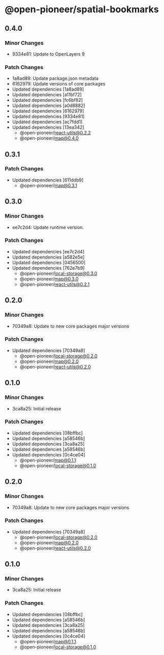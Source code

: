 # @open-pioneer/spatial-bookmarks

## 0.4.0

### Minor Changes

-   9334e81: Update to OpenLayers 9

### Patch Changes

-   1a8ad89: Update package.json metadata
-   6162979: Update versions of core packages
-   Updated dependencies [1a8ad89]
-   Updated dependencies [a11bf72]
-   Updated dependencies [fc6bf82]
-   Updated dependencies [a0d8882]
-   Updated dependencies [6162979]
-   Updated dependencies [9334e81]
-   Updated dependencies [ac7fdd1]
-   Updated dependencies [13ea342]
    -   @open-pioneer/react-utils@0.2.2
    -   @open-pioneer/map@0.4.0

## 0.3.1

### Patch Changes

-   Updated dependencies [611ddb9]
    -   @open-pioneer/map@0.3.1

## 0.3.0

### Minor Changes

-   ee7c2d4: Update runtime version.

### Patch Changes

-   Updated dependencies [ee7c2d4]
-   Updated dependencies [a582e5e]
-   Updated dependencies [0456500]
-   Updated dependencies [762e7b9]
    -   @open-pioneer/local-storage@0.3.0
    -   @open-pioneer/map@0.3.0
    -   @open-pioneer/react-utils@0.2.1

## 0.2.0

### Minor Changes

-   70349a8: Update to new core packages major versions

### Patch Changes

-   Updated dependencies [70349a8]
    -   @open-pioneer/local-storage@0.2.0
    -   @open-pioneer/map@0.2.0
    -   @open-pioneer/react-utils@0.2.0

## 0.1.0

### Minor Changes

-   3ca8a25: Initial release

### Patch Changes

-   Updated dependencies [08bffbc]
-   Updated dependencies [a58546b]
-   Updated dependencies [3ca8a25]
-   Updated dependencies [a58546b]
-   Updated dependencies [0c4ce04]
    -   @open-pioneer/map@0.1.1
    -   @open-pioneer/local-storage@0.1.0

## 0.2.0

### Minor Changes

-   70349a8: Update to new core packages major versions

### Patch Changes

-   Updated dependencies [70349a8]
    -   @open-pioneer/local-storage@0.2.0
    -   @open-pioneer/map@0.2.0
    -   @open-pioneer/react-utils@0.2.0

## 0.1.0

### Minor Changes

-   3ca8a25: Initial release

### Patch Changes

-   Updated dependencies [08bffbc]
-   Updated dependencies [a58546b]
-   Updated dependencies [3ca8a25]
-   Updated dependencies [a58546b]
-   Updated dependencies [0c4ce04]
    -   @open-pioneer/map@0.1.1
    -   @open-pioneer/local-storage@0.1.0
